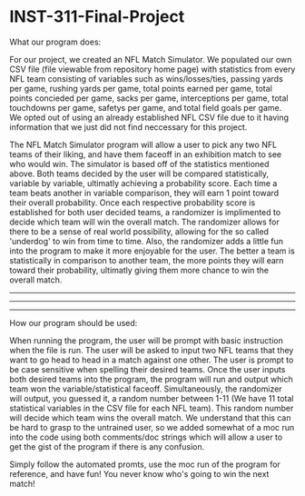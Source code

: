 # INST-311-Final-Project

What our program does:

For our project, we created an NFL Match Simulator.
We populated our own CSV file (file viewable from repository home page) with statistics from every NFL team consisting of variables such as wins/losses/ties, passing yards per game, rushing yards per game, total points earned per game, total points concieded per game, sacks per game, interceptions per game, total touchdowns per game, safetys per game, and total field goals per game. We opted out of using an 
already established NFL CSV file due to it having information that we just did not find neccessary for this project. 

The NFL Match Simulator program will allow a user to pick any two NFL teams of their liking, and have them faceoff in an exhibition match 
to see who would win. The simulator is based off of the statistics mentioned above. Both teams decided by the user will be compared 
statistically, variable by variable, ultimatly achieving a probability score. Each time a team beats another in variable comparison,
they will earn 1 point toward their overall probability. Once each respective probability score is established for both user decided teams,
a randomizer is implimented to decide which team will win the overall match. The randomizer allows for there to be a sense of real world
possibility, allowing for the so called 'underdog' to win from time to time. Also, the randomizer adds a little fun into the program to make it more enjoyable for the user. The better a team is statistically in comparison to another team, the more points they will earn toward their probability, ultimatly giving them more chance to win the overall match.
_________________________________________________________________________________________________________________________________________
_________________________________________________________________________________________________________________________________________
__________________________________________________________________________________________________________________________________________
How our program should be used:

When running the program, the user will be prompt with basic instruction when the file is run.
The user will be asked to input two NFL teams that they want to go head to head in a match against one other. The user is prompt to be
case sensitive when spelling their desired teams. Once the user inputs both desired teams into the program, the program will run and 
output which team won the variable/statistical faceoff. Simultaneously, the randomizer will output, you guessed it, a random number between
1-11 (We have 11 total statistical variables in the CSV file for each NFL team). This random number will decide which team wins the overall
match. We understand that this can be hard to grasp to the untrained user, so we added somewhat of a moc run into the code using both 
comments/doc strings which will allow a user to get the gist of the program if there is any confusion.

Simply follow the automated promts, use the moc run of the program for reference, and have fun! 
You never know who's going to win the next match!



